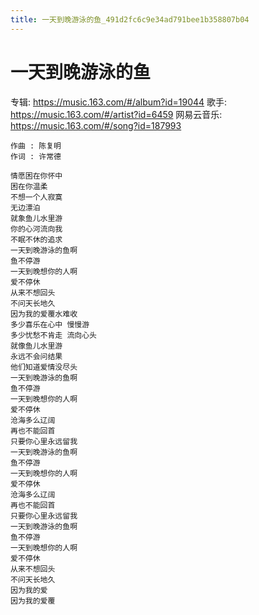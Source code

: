 ```yaml
---
title: 一天到晚游泳的鱼_491d2fc6c9e34ad791bee1b358807b04
---
```


# 一天到晚游泳的鱼

专辑: https://music.163.com/#/album?id=19044
歌手: https://music.163.com/#/artist?id=6459
网易云音乐: https://music.163.com/#/song?id=187993

```
作曲 : 陈复明
作词 : 许常德

情愿困在你怀中
困在你温柔
不想一个人寂寞
无边漂泊
就象鱼儿水里游
你的心河流向我
不眠不休的追求
一天到晚游泳的鱼啊
鱼不停游
一天到晚想你的人啊
爱不停休
从来不想回头
不问天长地久
因为我的爱覆水难收
多少喜乐在心中 慢慢游
多少忧愁不肯走 流向心头
就像鱼儿水里游
永远不会问结果
他们知道爱情没尽头
一天到晚游泳的鱼啊
鱼不停游
一天到晚想你的人啊
爱不停休
沧海多么辽阔
再也不能回首
只要你心里永远留我
一天到晚游泳的鱼啊
鱼不停游
一天到晚想你的人啊
爱不停休
沧海多么辽阔
再也不能回首
只要你心里永远留我
一天到晚游泳的鱼啊
鱼不停游
一天到晚想你的人啊
爱不停休
从来不想回头
不问天长地久
因为我的爱
因为我的爱覆
```